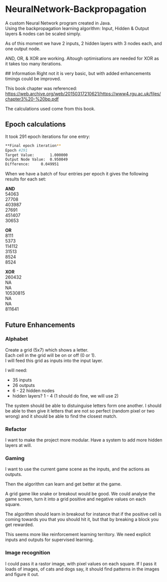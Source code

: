 # NeuralNetwork-Backpropagation
A custom Neural Network program created in Java.  
Using the backpropagation learning algorithm: Input, Hidden & Output layers & nodes can be scaled simply.

As of this moment we have 2 inputs, 2 hidden layers with 3 nodes each, and one output node.

AND, OR, & XOR are working.
Altough optimisations are needed for XOR as it takes too many iterations.

## Information
Right not it is very basic, but with added enhancements timings could be improved.

This book chapter was referenced:  
https://web.archive.org/web/20150317210621/https://www4.rgu.ac.uk/files/chapter3%20-%20bp.pdf

The calculations used come from this book.

## Epoch calculations
It took 291 epoch iterations for one entry:  
```sh
**Final epoch iteration**  
Epoch #291  
Target Value:       1.000000  
Output Node Value:  0.950049  
Difference:     0.049951  
```

When we have a batch of four entries per epoch it gives the following results for each set:  

**AND**  
54063  
27708  
403987   
27691  
451407  
30653  

**OR**  
8111  
5373  
114112  
31513  
8524  
8524  
 
**XOR**  
260432  
NA  
NA  
10530815  
NA  
NA  
811641  

## Future Enhancements
### Alphabet
Create a grid (5x7) which shows a letter.  
Each cell in the grid will be on or off (0 or 1).  
I will feed this grid as inputs into the input layer.  

I will need:  
* 35 inputs
* 26 outputs
* 6 - 22 hidden nodes
* hidden layers? 1 - 4 (1 should do fine, we will use 2)

The system should be able to distuinguise letters form one another.
I should be able to then give it letters that are not so perfect (random pixel or two wrong) and it should be able to find the closest match.

### Refactor
I want to make the project more modular.
Have a system to add more hidden layers at will.

### Gaming
I want to use the current game scene as the inputs,
and the actions as outputs.

Then the algorithm can learn and get better at the game.

A grid game like snake or breakout would be good.
We could analyse the game screen, turn it into a grid positive and negative values on each square.

The algorithm should learn in breakout for instance that if the positive cell is coming towards you that you should hit it, but that by breaking a block you get rewarded.

This seems more like reinforcement learning territory.
We need explicit inputs and outputs for supervised learning.

### Image recognition
I could pass it a rastor image, with pixel values on each square.
If I pass it loads of images, of cats and dogs say, it should find patterns in the images and figure it out.



